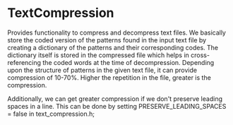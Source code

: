 # TextCompression
Provides functionality to compress and decompress text files. We basically store the coded version of the patterns found in the input text file by creating a dictionary of the patterns and their corresponding codes. The dictionary itself is stored in the compressed file which helps in cross-referencing the coded words at the time of decompression. Depending upon the structure of patterns in the given text file, it can provide compression of 10-70%. Higher the repetition in the file, greater is the compression.

Additionally, we can get greater compression if we don't preserve leading spaces in a line. This can be done by setting PRESERVE_LEADING_SPACES = false in text_compression.h;
